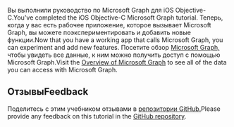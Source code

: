 <!-- markdownlint-disable MD002 MD041 -->

<span data-ttu-id="dbcdc-101">Вы выполнили руководство по Microsoft Graph для iOS Objective-C.</span><span class="sxs-lookup"><span data-stu-id="dbcdc-101">You've completed the iOS Objective-C Microsoft Graph tutorial.</span></span> <span data-ttu-id="dbcdc-102">Теперь, когда у вас есть рабочее приложение, которое вызывает Microsoft Graph, вы можете поэкспериментировать и добавить новые функции.</span><span class="sxs-lookup"><span data-stu-id="dbcdc-102">Now that you have a working app that calls Microsoft Graph, you can experiment and add new features.</span></span> <span data-ttu-id="dbcdc-103">Посетите обзор [Microsoft Graph,](/graph/overview) чтобы увидеть все данные, к ним можно получить доступ с помощью Microsoft Graph.</span><span class="sxs-lookup"><span data-stu-id="dbcdc-103">Visit the [Overview of Microsoft Graph](/graph/overview) to see all of the data you can access with Microsoft Graph.</span></span>

## <a name="feedback"></a><span data-ttu-id="dbcdc-104">Отзывы</span><span class="sxs-lookup"><span data-stu-id="dbcdc-104">Feedback</span></span>

<span data-ttu-id="dbcdc-105">Поделитесь с этим учебником отзывами в [репозитории GitHub.](https://github.com/microsoftgraph/msgraph-training-ios-objectivec)</span><span class="sxs-lookup"><span data-stu-id="dbcdc-105">Please provide any feedback on this tutorial in the [GitHub repository](https://github.com/microsoftgraph/msgraph-training-ios-objectivec).</span></span>

